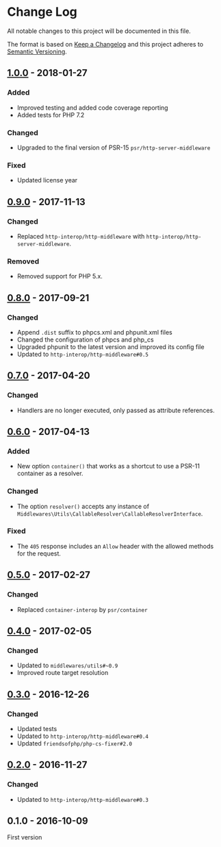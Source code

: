 # Change Log

All notable changes to this project will be documented in this file.

The format is based on [Keep a Changelog](http://keepachangelog.com/) 
and this project adheres to [Semantic Versioning](http://semver.org/).

## [1.0.0] - 2018-01-27

### Added

- Improved testing and added code coverage reporting
- Added tests for PHP 7.2

### Changed

- Upgraded to the final version of PSR-15 `psr/http-server-middleware`

### Fixed

- Updated license year

## [0.9.0] - 2017-11-13

### Changed

- Replaced `http-interop/http-middleware` with  `http-interop/http-server-middleware`.

### Removed

- Removed support for PHP 5.x.

## [0.8.0] - 2017-09-21

### Changed

- Append `.dist` suffix to phpcs.xml and phpunit.xml files
- Changed the configuration of phpcs and php_cs
- Upgraded phpunit to the latest version and improved its config file
- Updated to `http-interop/http-middleware#0.5`

## [0.7.0] - 2017-04-20

### Changed

- Handlers are no longer executed, only passed as attribute references.

## [0.6.0] - 2017-04-13

### Added

- New option `container()` that works as a shortcut to use a PSR-11 container as a resolver.

### Changed

- The option `resolver()` accepts any instance of `Middlewares\Utils\CallableResolver\CallableResolverInterface`.

### Fixed

- The `405` response includes an `Allow` header with the allowed methods for the request.

## [0.5.0] - 2017-02-27

### Changed

- Replaced `container-interop` by `psr/container`

## [0.4.0] - 2017-02-05

### Changed

- Updated to `middlewares/utils#~0.9`
- Improved route target resolution

## [0.3.0] - 2016-12-26

### Changed

- Updated tests
- Updated to `http-interop/http-middleware#0.4`
- Updated `friendsofphp/php-cs-fixer#2.0`

## [0.2.0] - 2016-11-27

### Changed

- Updated to `http-interop/http-middleware#0.3`

## 0.1.0 - 2016-10-09

First version

[1.0.0]: https://github.com/middlewares/fast-route/compare/v0.9.0...v1.0.0
[0.9.0]: https://github.com/middlewares/fast-route/compare/v0.8.0...v0.9.0
[0.8.0]: https://github.com/middlewares/fast-route/compare/v0.7.0...v0.8.0
[0.7.0]: https://github.com/middlewares/fast-route/compare/v0.6.0...v0.7.0
[0.6.0]: https://github.com/middlewares/fast-route/compare/v0.5.0...v0.6.0
[0.5.0]: https://github.com/middlewares/fast-route/compare/v0.4.0...v0.5.0
[0.4.0]: https://github.com/middlewares/fast-route/compare/v0.3.0...v0.4.0
[0.3.0]: https://github.com/middlewares/fast-route/compare/v0.2.0...v0.3.0
[0.2.0]: https://github.com/middlewares/fast-route/compare/v0.1.0...v0.2.0

